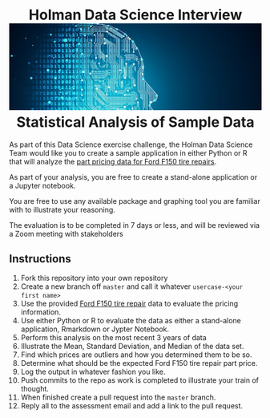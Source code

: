<h1 align="center">
    <br>
    Holman Data Science Interview
    <br>
    <img src=".images/data-science.jpeg" alt="Holman Data Science" />
    <br>
	Statistical Analysis of Sample Data
    <br>
</h1>

As part of this Data Science exercise challenge, the Holman Data Science Team would like you to create a sample application in either Python or R that will analyze the [part pricing data for Ford F150 tire repairs](./data/f150-tire-repairs.parquet).

As part of your analysis, you are free to create a stand-alone application or a Jupyter notebook.

You are free to use any available package and graphing tool you are familiar with to illustrate your reasoning.

The evaluation is to be completed in 7 days or less, and will be reviewed via a Zoom meeting with stakeholders

## Instructions
1. Fork this repository into your own repository
2. Create a new branch off `master` and call it whatever `usercase-<your first name>`
3. Use the provided [Ford F150 tire repair](./data/f150-tire-repairs.parquet) data to evaluate the pricing information.
4. Use either Python or R to evaluate the data as either a stand-alone application, Rmarkdown or Jypter Notebook.
5. Perform this analysis on the most recent 3 years of data
6. Illustrate the Mean, Standard Deviation, and Median of the data set.
7. Find which prices are outliers and how you determined them to be so.
8. Determine what should be the expected Ford F150 tire repair part price.
9. Log the output in whatever fashion you like.
10. Push commits to the repo as work is completed to illustrate your train of thought.
11. When finished create a pull request into the `master` branch.
12. Reply all to the assessment email and add a link to the pull request.
